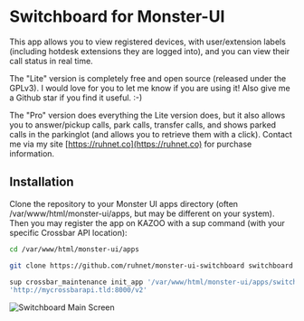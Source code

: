 # Switchboard for Monster-UI

This app allows you to view registered devices, with user/extension labels (including hotdesk extensions they are logged into), and you can view their call status in real time.

The "Lite" version is completely free and open source (released under the GPLv3). I would love for you to let me know if you are using it! Also give me a Github star if you find it useful. :-)

The "Pro" version does everything the Lite version does, but it also allows you to answer/pickup calls, park calls, transfer calls, and shows parked calls in the parkinglot (and allows you to retrieve them with a click). Contact me via my site [https://ruhnet.co](https://ruhnet.co) for purchase information.

## Installation
Clone the repository to your Monster UI apps directory (often /var/www/html/monster-ui/apps, but may be different on your system). Then you may register the app on KAZOO with a sup command (with your specific Crossbar API location):

```bash
cd /var/www/html/monster-ui/apps

git clone https://github.com/ruhnet/monster-ui-switchboard switchboard

sup crossbar_maintenance init_app '/var/www/html/monster-ui/apps/switchboard' \
'http://mycrossbarapi.tld:8000/v2'
```

![Switchboard Main Screen](https://github.com/ruhnet/monster-ui-switchboard-lite/raw/master/metadata/screenshots/switchboard.png)

